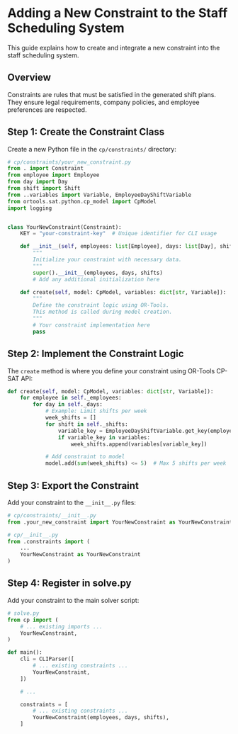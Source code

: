 # Adding a New Constraint to the Staff Scheduling System

This guide explains how to create and integrate a new constraint into the staff scheduling system.

## Overview

Constraints are rules that must be satisfied in the generated shift plans. They ensure legal requirements, company policies, and employee preferences are respected.

## Step 1: Create the Constraint Class

Create a new Python file in the `cp/constraints/` directory:

```python
# cp/constraints/your_new_constraint.py
from . import Constraint
from employee import Employee
from day import Day
from shift import Shift
from ..variables import Variable, EmployeeDayShiftVariable
from ortools.sat.python.cp_model import CpModel
import logging


class YourNewConstraint(Constraint):
    KEY = "your-constraint-key"  # Unique identifier for CLI usage

    def __init__(self, employees: list[Employee], days: list[Day], shifts: list[Shift]):
        """
        Initialize your constraint with necessary data.
        """
        super().__init__(employees, days, shifts)
        # Add any additional initialization here

    def create(self, model: CpModel, variables: dict[str, Variable]):
        """
        Define the constraint logic using OR-Tools.
        This method is called during model creation.
        """
        # Your constraint implementation here
        pass
```

## Step 2: Implement the Constraint Logic

The `create` method is where you define your constraint using OR-Tools CP-SAT API:

```python
def create(self, model: CpModel, variables: dict[str, Variable]):
    for employee in self._employees:
        for day in self._days:
            # Example: Limit shifts per week
            week_shifts = []
            for shift in self._shifts:
                variable_key = EmployeeDayShiftVariable.get_key(employee, day, shift)
                if variable_key in variables:
                    week_shifts.append(variables[variable_key])

            # Add constraint to model
            model.add(sum(week_shifts) <= 5)  # Max 5 shifts per week
```

## Step 3: Export the Constraint

Add your constraint to the `__init__.py` files:

```python
# cp/constraints/__init__.py
from .your_new_constraint import YourNewConstraint as YourNewConstraint
```
```python
# cp/__init__.py
from .constraints import (
    ...
    YourNewConstraint as YourNewConstraint
)

```
## Step 4: Register in solve.py

Add your constraint to the main solver script:

```python
# solve.py
from cp import (
    # ... existing imports ...
    YourNewConstraint,
)

def main():
    cli = CLIParser([
        # ... existing constraints ...
        YourNewConstraint,
    ])

    # ...

    constraints = [
        # ... existing constraints ...
        YourNewConstraint(employees, days, shifts),
    ]
```
